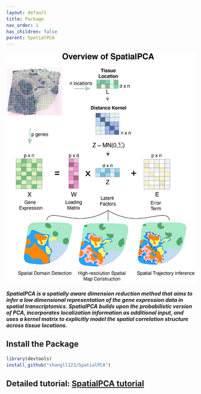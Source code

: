```yaml
---
layout: default
title: Package
nav_order: 1
has_children: false
parent: SpatialPCA
---
```



<!--- [_config.yml]({{ site.baseurl }}/images/config.png)--->

<!--- <img src="https://latex.codecogs.com/svg.latex?\Large&space;x=\frac{-b\pm\sqrt{b^2-4ac}}{2a}" title="\Large x=\frac{-b\pm\sqrt{b^2-4ac}}{2a}" />--->

<!--- <img src="https://latex.codecogs.com/svg.latex?\sum&space;\bigcup_{1}^{n}\overleftarrow{abc}" title="\sum \bigcup_{1}^{n}\overleftarrow{abc}" /> --->

<!--- <img align="left" src="/images/CoCoNet_Figure/Figure1.tiff" alt="drawing" width="300"/> --->

<!---<img align="left" src="/images/coconetmain.tiff" alt="drawing" width="800"/>--->
<img align="top" src="/images/SpatialPCA_Figure1.png" alt="drawing" width="600"/>

<!---![Example figure](https://raw.githubusercontent.com/shangll123/shangll123.github.io/master/images/Figure1.png)--->




##### **SpatialPCA** is a spatially aware dimension reduction method that aims to infer a low dimensional representation of the gene expression data in spatial transcriptomics. SpatialPCA builds upon the probabilistic version of PCA, incorporates localization information as additional input, and uses a kernel matrix to explicitly model the spatial correlation structure across tissue locations. 


## Install the Package

```r
library(devtools)
install_github("shangll123/SpatialPCA")
```

## Detailed tutorial: [SpatialPCA tutorial](http://lulushang.org/SpatialPCA.html)
